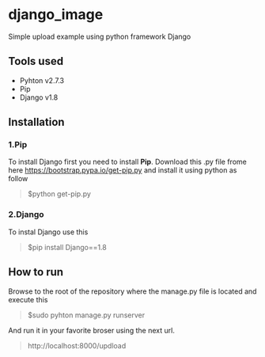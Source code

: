 # django_image
Simple upload example using python framework Django

Tools used
-------------
- Pyhton v2.7.3
- Pip
- Django v1.8

Installation
-------------
### 1.Pip
To install Django first you need to install **Pip**. Download this .py file frome here https://bootstrap.pypa.io/get-pip.py and install it using python as follow
>$python get-pip.py

### 2.Django
To instal Django use this
>$pip install Django==1.8

How to run
-------------
Browse to the root of the repository where the manage.py file is located and execute this
>$sudo pyhton manage.py runserver

And run it in your favorite broser using the next url.
>http://localhost:8000/updload

